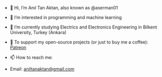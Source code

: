 - 👋 Hi, I’m Anıl Tan Aktan, also known as @aserman01
- 👀 I’m interested in programming and machine learning
- 🌱 I’m currently studying Electrics and Electronics Engineering in Bilkent University, Turkey (Ankara)
   
- 🚀 To support my open-source projects (or just to buy me a coffee): [Patreon](https://www.patreon.com/AsertheLaserCrow)
   
- 📫 How to reach me:
- Email: aniltanaktan@gmail.com
